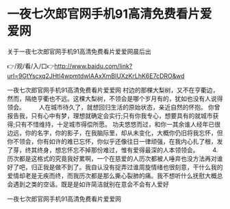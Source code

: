 # 一夜七次郎官网手机91高清免费看片爱爱网
关于一夜七次郎官网手机91高清免费看片爱爱网晨后出

👉/观/看/入/口👉http://www.baidu.com/link?url=9GtYscxq2JHtl4wpmtdwIAAxXmBlUXzKrLhK6E7cDRO&wd

一夜七次郎官网手机91高清免费看片爱爱网	村边的那棵大梨树，又不在亨衢边，然而，隔绝亨衢也不远。这棵大梨树，不领会是哪个岁月有的，犹如也没有人说得领会。
　　人在城市待久了，就想回归生活的原始状态，亲近自然的怀抱。
你曾报告我，只有心中有梦，理想就确定会实行;只有你我专心，想要具有的就城市获得;只有不惜维持，十足城市得偿所愿。
功夫悠悠而过，和你一其余谁人经年已很边远，你的名字，你的影子，在我脑际里，却从未变化，大概你仍旧将我忘怀，但你不领会，你有如许的难已忘怀，你似乎还像往日一律顽强，在我内心扎了根，发了芽，终其终身，想忘怀忘不掉那份难过，惟有爱得最深的人本领领会。
　　4.历次都是这格式的究竟我好累啊，一个在慈爱的人历次都被人唾弃也没方法再对谁好了吧，归正我是做不到了。我自认没有捉弄过谁周旋情绪也很刻意，干什么我的爱情却老是无疾而终，而我历次都是那么撕心裂肺的痛。我不想听什么抚慰大概总会遇到之类的空话。既是是如许简洁就别在意会不会有人爱好

一夜七次郎官网手机91高清免费看片爱爱网
